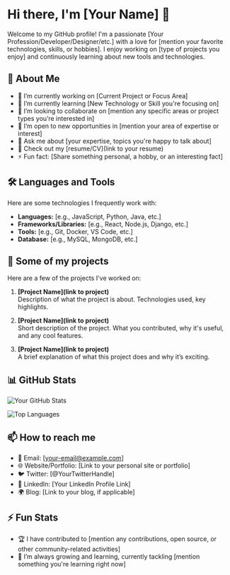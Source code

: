 # Hi there, I'm [Your Name] 👋

Welcome to my GitHub profile! I'm a passionate [Your Profession/Developer/Designer/etc.] with a love for [mention your favorite technologies, skills, or hobbies]. I enjoy working on [type of projects you enjoy] and continuously learning about new tools and technologies.

## 🚀 About Me

- 🔭 I’m currently working on [Current Project or Focus Area]
- 🌱 I’m currently learning [New Technology or Skill you're focusing on]
- 👯 I’m looking to collaborate on [mention any specific areas or project types you’re interested in]
- 🤔 I’m open to new opportunities in [mention your area of expertise or interest]
- 💬 Ask me about [your expertise, topics you're happy to talk about]
- 📄 Check out my [resume/CV](link to your resume)
- ⚡ Fun fact: [Share something personal, a hobby, or an interesting fact]

## 🛠️ Languages and Tools

Here are some technologies I frequently work with:

- **Languages:** [e.g., JavaScript, Python, Java, etc.]
- **Frameworks/Libraries:** [e.g., React, Node.js, Django, etc.]
- **Tools:** [e.g., Git, Docker, VS Code, etc.]
- **Database:** [e.g., MySQL, MongoDB, etc.]

## 🌟 Some of my projects

Here are a few of the projects I've worked on:

1. **[Project Name](link to project)**  
   Description of what the project is about. Technologies used, key highlights.
   
2. **[Project Name](link to project)**  
   Short description of the project. What you contributed, why it's useful, and any cool features.
   
3. **[Project Name](link to project)**  
   A brief explanation of what this project does and why it’s exciting.

## 📊 GitHub Stats

![Your GitHub Stats](https://github-readme-stats.vercel.app/api?username=YOUR_GITHUB_USERNAME&show_icons=true&hide_title=true&count_private=true&hide=prs&theme=radical)

![Top Languages](https://github-readme-stats.vercel.app/api/top-langs/?username=YOUR_GITHUB_USERNAME&langs_count=10&layout=compact&theme=radical)

## 📫 How to reach me

- 📧 Email: [your-email@example.com]
- 🌐 Website/Portfolio: [Link to your personal site or portfolio]
- 🐦 Twitter: [@YourTwitterHandle]
- 💼 LinkedIn: [Your LinkedIn Profile Link]
- 🌍 Blog: [Link to your blog, if applicable]

## ⚡ Fun Stats

- 🏆 I have contributed to [mention any contributions, open source, or other community-related activities]
- 🌱 I’m always growing and learning, currently tackling [mention something you're learning right now]
